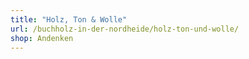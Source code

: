 ```yaml
---
title: "Holz, Ton & Wolle"
url: /buchholz-in-der-nordheide/holz-ton-und-wolle/
shop: Andenken
---
```

